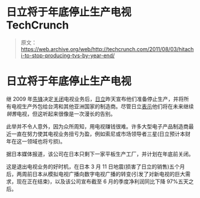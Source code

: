# 日立将于年底停止生产电视 TechCrunch

> 原文：<https://web.archive.org/web/http://techcrunch.com/2011/08/03/hitachi-to-stop-producing-tvs-by-year-end/>

# 日立将于年底停止生产电视

继 2009 年[先锋](https://web.archive.org/web/20230205025850/https://techcrunch.com/tag/pioneer)决定[关闭](https://web.archive.org/web/20230205025850/https://techcrunch.com/2009/03/24/pioneer-gives-up-no-more-kuro-plasma-tvs-from-may/)电视业务后，[日立](https://web.archive.org/web/20230205025850/https://techcrunch.com/tag/hitachi)昨天宣布他们准备停止生产，并将所有电视生产外包给台湾和其他亚洲国家的制造商。尽管日立[表示](https://web.archive.org/web/20230205025850/http://www.bbc.co.uk/news/business-14383839)他们将在未来继续*销售*电视，但这听起来很像是一次漫长的告别。

此举并不令人意外，因为众所周知，用电视赚钱很难。许多大型电子产品制造商最近一直在努力使其电视业务扭亏为盈，例如索尼或市场领导者三星(日立预计本财年在这一领域也将亏损)。

据日本媒体报道，该公司在日本只剩下一家平板生产工厂，并计划在年底前关闭。

这是退出电视业务的好时机，在日本 3 月 11 日地震(损害了日立的销售)五个月后，两周前日本从模拟电视广播向数字电视广播的转变(引发了对新电视的巨大需求，现在正在结束)，以及该公司宣布截至 6 月的季度净利润同比下降 97%五天之后。